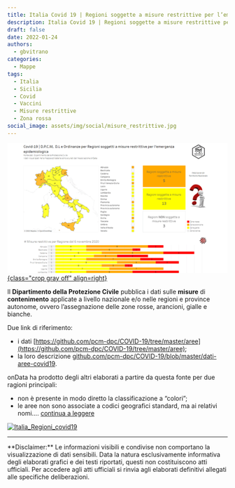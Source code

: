 ```yaml
---
title: Italia Covid 19 | Regioni soggette a misure restrittive per l’emergenza epidemiologica
description: Italia Covid 19 | Regioni soggette a misure restrittive per l’emergenza epidemiologica
draft: false
date: 2022-01-24
authors:
  - gbvitrano
categories:
  - Mappe
tags:
  - Italia
  - Sicilia
  - Covid
  - Vaccini
  - Misure restrittive
  - Zona rossa  
social_image: assets/img/social/misure_restrittive.jpg
---
```

<style>.md-typeset code { background-color: #fff0!important;}  </style>
[![covid misure_restrittive](misure_restrittive.webp  "Italia Covid 19 | Regioni soggette a misure restrittive per l’emergenza epidemiologica" ){class="crop gray off" align=right}](index.md) 

Il **Dipartimento della Protezione Civile** pubblica i dati sulle **misure** di **contenimento** applicate a livello nazionale e/o nelle regioni e province autonome, ovvero l’assegnazione delle zone rosse, arancioni, gialle e bianche.

Due link di riferimento:

* i dati [https://github.com/pcm-dpc/COVID-19/tree/master/aree](https://github.com/pcm-dpc/COVID-19/tree/master/aree);
* la loro descrizione [github.com/pcm-dpc/COVID-19/blob/master/dati-aree-covid19](https://github.com/pcm-dpc/COVID-19/blob/master/dati-aree-covid19.md). 
<!-- more -->
onData ha prodotto degli altri elaborati a partire da questa fonte per due ragioni principali:

* non è presente in modo diretto la classificazione a “colori”;
* le aree non sono associate a codici geografici standard, ma ai relativi nomi…. [continua a leggere](https://github.com/ondata/covid19italia/tree/master/webservices/COVID-19Aree)

<div class='tableauPlaceholder' id='viz1695816985057' style='position: relative'><noscript><a href='#'><img alt='Italia_Regioni_covid19 ' src='https:&#47;&#47;public.tableau.com&#47;static&#47;images&#47;It&#47;Italia_Zone_colorate&#47;Italia_Regioni_covid19&#47;1_rss.png' style='border: none' /></a></noscript><object class='tableauViz'  style='display:none;'><param name='host_url' value='https%3A%2F%2Fpublic.tableau.com%2F' /> <param name='embed_code_version' value='3' /> <param name='site_root' value='' /><param name='name' value='Italia_Zone_colorate&#47;Italia_Regioni_covid19' /><param name='tabs' value='no' /><param name='toolbar' value='yes' /><param name='static_image' value='https:&#47;&#47;public.tableau.com&#47;static&#47;images&#47;It&#47;Italia_Zone_colorate&#47;Italia_Regioni_covid19&#47;1.png' /> <param name='animate_transition' value='yes' /><param name='display_static_image' value='yes' /><param name='display_spinner' value='yes' /><param name='display_overlay' value='yes' /><param name='display_count' value='yes' /><param name='language' value='it-IT' /></object></div>                <script type='text/javascript'>                    var divElement = document.getElementById('viz1695816985057');                    var vizElement = divElement.getElementsByTagName('object')[0];                    if ( divElement.offsetWidth > 800 ) { vizElement.style.minWidth='950px';vizElement.style.maxWidth='1280px';vizElement.style.width='100%';vizElement.style.height='2027px';} else if ( divElement.offsetWidth > 500 ) { vizElement.style.minWidth='950px';vizElement.style.maxWidth='1280px';vizElement.style.width='100%';vizElement.style.height='2027px';} else { vizElement.style.width='100%';vizElement.style.height='3027px';}                     var scriptElement = document.createElement('script');                    scriptElement.src = 'https://public.tableau.com/javascripts/api/viz_v1.js';                    vizElement.parentNode.insertBefore(scriptElement, vizElement);                </script>

<hr>
**Disclaimer:** Le informazioni visibili e condivise non comportano la visualizzazione di dati sensibili. Data la natura esclusivamente informativa degli elaborati grafici e dei testi riportati, questi non costituiscono atti ufficiali. Per accedere agli atti ufficiali si rinvia agli elaborati definitivi allegati alle specifiche deliberazioni.